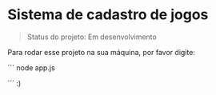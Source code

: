 # Sistema de cadastro de jogos #

> Status do projeto: Em desenvolvimento

Para rodar esse projeto na sua máquina, por favor digite:

´´´
node app.js

´´´
:)
